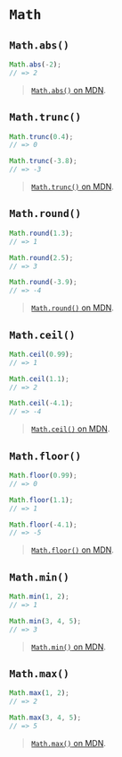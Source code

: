 # `Math`

## `Math.abs()`

```js
Math.abs(-2);
// => 2
```

> [`Math.abs()` on MDN](https://developer.mozilla.org/en-US/docs/Web/JavaScript/Reference/Global_Objects/Math/abs).

## `Math.trunc()`

```js
Math.trunc(0.4);
// => 0

Math.trunc(-3.8);
// => -3
```

> [`Math.trunc()` on MDN](https://developer.mozilla.org/en-US/docs/Web/JavaScript/Reference/Global_Objects/Math/trunc).

## `Math.round()`

```js
Math.round(1.3);
// => 1

Math.round(2.5);
// => 3

Math.round(-3.9);
// => -4
```

> [`Math.round()` on MDN](https://developer.mozilla.org/en-US/docs/Web/JavaScript/Reference/Global_Objects/Math/round).

## `Math.ceil()`

```js
Math.ceil(0.99);
// => 1

Math.ceil(1.1);
// => 2

Math.ceil(-4.1);
// => -4
```

> [`Math.ceil()` on MDN](https://developer.mozilla.org/en-US/docs/Web/JavaScript/Reference/Global_Objects/Math/ceil).

## `Math.floor()`

```js
Math.floor(0.99);
// => 0

Math.floor(1.1);
// => 1

Math.floor(-4.1);
// => -5
```

> [`Math.floor()` on MDN](https://developer.mozilla.org/en-US/docs/Web/JavaScript/Reference/Global_Objects/Math/floor).

## `Math.min()`

```js
Math.min(1, 2);
// => 1

Math.min(3, 4, 5);
// => 3
```

> [`Math.min()` on MDN](https://developer.mozilla.org/en-US/docs/Web/JavaScript/Reference/Global_Objects/Math/min).

## `Math.max()`

```js
Math.max(1, 2);
// => 2

Math.max(3, 4, 5);
// => 5
```

> [`Math.max()` on MDN](https://developer.mozilla.org/en-US/docs/Web/JavaScript/Reference/Global_Objects/Math/max).
